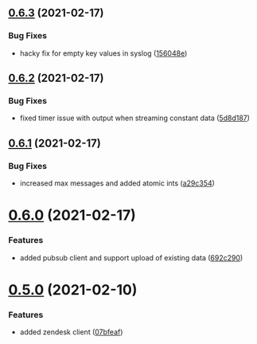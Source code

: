 ## [0.6.3](https://github.com/rfizzle/log-collector/compare/v0.6.2...v0.6.3) (2021-02-17)


### Bug Fixes

* hacky fix for empty key values in syslog ([156048e](https://github.com/rfizzle/log-collector/commit/156048e0dc1ed964cfbef52ec16c19a0b15a37cf))



## [0.6.2](https://github.com/rfizzle/log-collector/compare/v0.6.1...v0.6.2) (2021-02-17)


### Bug Fixes

* fixed timer issue with output when streaming constant data ([5d8d187](https://github.com/rfizzle/log-collector/commit/5d8d187d14b25e5592609b6a1bb211895ec1898a))



## [0.6.1](https://github.com/rfizzle/log-collector/compare/v0.6.0...v0.6.1) (2021-02-17)


### Bug Fixes

* increased max messages and added atomic ints ([a29c354](https://github.com/rfizzle/log-collector/commit/a29c354df47114226cc223c6dc09a38551b7ed67))



# [0.6.0](https://github.com/rfizzle/log-collector/compare/v0.5.0...v0.6.0) (2021-02-17)


### Features

* added pubsub client and support upload of existing data ([692c290](https://github.com/rfizzle/log-collector/commit/692c2906a75fca85aaf0bfdcfe15b3157a0f0349))



# [0.5.0](https://github.com/rfizzle/log-collector/compare/v0.4.2...v0.5.0) (2021-02-10)


### Features

* added zendesk client ([07bfeaf](https://github.com/rfizzle/log-collector/commit/07bfeafb097e2ad864f0c2f27ba6624877f21a8b))



